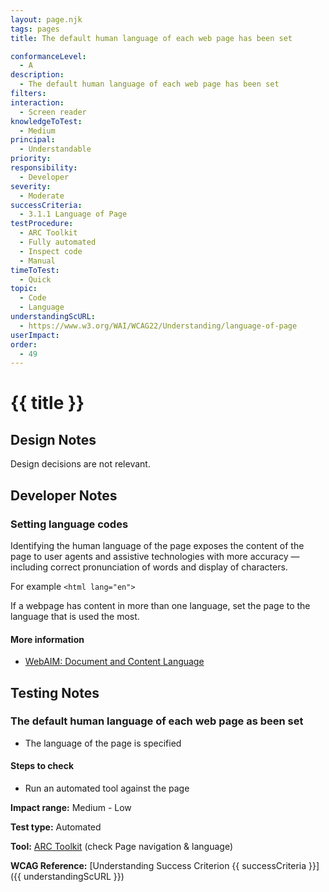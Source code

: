 ```yaml
---
layout: page.njk
tags: pages
title: The default human language of each web page has been set

conformanceLevel:
  - A
description:
  - The default human language of each web page has been set
filters:
interaction:
  - Screen reader
knowledgeToTest:
  - Medium
principal:
  - Understandable
priority:
responsibility:
  - Developer
severity:
  - Moderate
successCriteria:
  - 3.1.1 Language of Page
testProcedure:
  - ARC Toolkit
  - Fully automated
  - Inspect code
  - Manual
timeToTest:
  - Quick
topic:
  - Code
  - Language
understandingScURL:
  - https://www.w3.org/WAI/WCAG22/Understanding/language-of-page
userImpact:
order:
  - 49
---
```


# {{ title }}

## Design Notes

Design decisions are not relevant.

## Developer Notes

### Setting language codes

Identifying the human language of the page exposes the content of the page to user agents and assistive technologies with more accuracy — including correct pronunciation of words and display of characters.

For example `<html lang="en">`

If a webpage has content in more than one language, set the page to the language that is used the most.

#### More information

- [WebAIM: Document and Content Language](https://webaim.org/techniques/language/)

## Testing Notes

### The default human language of each web page as been set

- The language of the page is specified

#### Steps to check

- Run an automated tool against the page

**Impact range:** Medium - Low

**Test type:** Automated

**Tool:** [ARC Toolkit](https://www.paciellogroup.com/toolkit/) (check Page navigation &amp; language)

**WCAG Reference:** [Understanding Success Criterion {{ successCriteria }}]({{ understandingScURL }})
